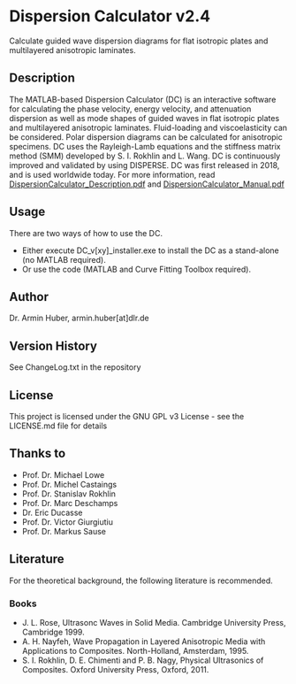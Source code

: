 # Dispersion Calculator v2.4

Calculate guided wave dispersion diagrams for flat isotropic plates and multilayered anisotropic laminates.

## Description
The MATLAB-based Dispersion Calculator (DC) is an interactive software for calculating the phase velocity, energy velocity, and attenuation dispersion as well as mode shapes of guided waves in flat isotropic plates and multilayered anisotropic laminates. Fluid-loading and viscoelasticity can be considered. Polar dispersion diagrams can be calculated for anisotropic specimens. DC uses the Rayleigh-Lamb equations and the stiffness matrix method (SMM) developed by S. I. Rokhlin and L. Wang. DC is continuously improved and validated by using DISPERSE. DC was first released in 2018, and is used worldwide today. For more information, read [DispersionCalculator_Description.pdf](https://github.com/ArminHuber/Dispersion-Calculator/files/11271206/DispersionCalculator_Description.pdf) and [DispersionCalculator_Manual.pdf](https://github.com/ArminHuber/Dispersion-Calculator/files/11271208/DispersionCalculator_Manual.pdf)

## Usage

There are two ways of how to use the DC.
* Either execute DC_v[xy]_installer.exe to install the DC as a stand-alone (no MATLAB required).
* Or use the code (MATLAB and Curve Fitting Toolbox required).

## Author

Dr. Armin Huber, armin.huber[at]dlr.de

## Version History

See ChangeLog.txt in the repository

## License

This project is licensed under the GNU GPL v3 License - see the LICENSE.md file for details

## Thanks to

* Prof. Dr. Michael Lowe 
* Prof. Dr. Michel Castaings 
* Prof. Dr. Stanislav Rokhlin 
* Prof. Dr. Marc Deschamps 
* Dr. Eric Ducasse 
* Prof. Dr. Victor Giurgiutiu
* Prof. Dr. Markus Sause

## Literature

For the theoretical background, the following literature is recommended.

### Books

* J. L. Rose, Ultrasonc Waves in Solid Media. Cambridge University Press, Cambridge 1999.
* A. H. Nayfeh, Wave Propagation in Layered Anisotropic Media with Applications to Composites. North-Holland, Amsterdam, 1995.
* S. I. Rokhlin, D. E. Chimenti and P. B. Nagy, Physical Ultrasonics of Composites. Oxford University Press, Oxford, 2011.
